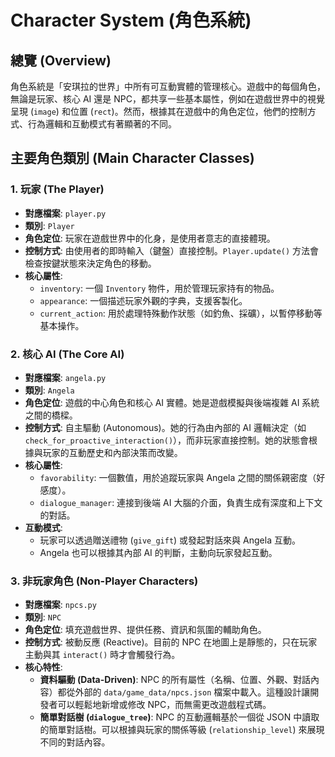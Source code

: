 # Character System (角色系統)

## 總覽 (Overview)

角色系統是「安琪拉的世界」中所有可互動實體的管理核心。遊戲中的每個角色，無論是玩家、核心 AI 還是 NPC，都共享一些基本屬性，例如在遊戲世界中的視覺呈現 (`image`) 和位置 (`rect`)。然而，根據其在遊戲中的角色定位，他們的控制方式、行為邏輯和互動模式有著顯著的不同。

## 主要角色類別 (Main Character Classes)

### 1. 玩家 (The Player)
- **對應檔案**: `player.py`
- **類別**: `Player`
- **角色定位**: 玩家在遊戲世界中的化身，是使用者意志的直接體現。
- **控制方式**: 由使用者的即時輸入（鍵盤）直接控制。`Player.update()` 方法會檢查按鍵狀態來決定角色的移動。
- **核心屬性**:
    - `inventory`: 一個 `Inventory` 物件，用於管理玩家持有的物品。
    - `appearance`: 一個描述玩家外觀的字典，支援客製化。
    - `current_action`: 用於處理特殊動作狀態（如釣魚、採礦），以暫停移動等基本操作。

### 2. 核心 AI (The Core AI)
- **對應檔案**: `angela.py`
- **類別**: `Angela`
- **角色定位**: 遊戲的中心角色和核心 AI 實體。她是遊戲模擬與後端複雜 AI 系統之間的橋樑。
- **控制方式**: 自主驅動 (Autonomous)。她的行為由內部的 AI 邏輯決定（如 `check_for_proactive_interaction()`），而非玩家直接控制。她的狀態會根據與玩家的互動歷史和內部決策而改變。
- **核心屬性**:
    - `favorability`: 一個數值，用於追蹤玩家與 Angela 之間的關係親密度（好感度）。
    - `dialogue_manager`: 連接到後端 AI 大腦的介面，負責生成有深度和上下文的對話。
- **互動模式**: 
    - 玩家可以透過贈送禮物 (`give_gift`) 或發起對話來與 Angela 互動。
    - Angela 也可以根據其內部 AI 的判斷，主動向玩家發起互動。

### 3. 非玩家角色 (Non-Player Characters)
- **對應檔案**: `npcs.py`
- **類別**: `NPC`
- **角色定位**: 填充遊戲世界、提供任務、資訊和氛圍的輔助角色。
- **控制方式**: 被動反應 (Reactive)。目前的 NPC 在地圖上是靜態的，只在玩家主動與其 `interact()` 時才會觸發行為。
- **核心特性**:
    - **資料驅動 (Data-Driven)**: NPC 的所有屬性（名稱、位置、外觀、對話內容）都從外部的 `data/game_data/npcs.json` 檔案中載入。這種設計讓開發者可以輕鬆地新增或修改 NPC，而無需更改遊戲程式碼。
    - **簡單對話樹 (`dialogue_tree`)**: NPC 的互動邏輯基於一個從 JSON 中讀取的簡單對話樹。可以根據與玩家的關係等級 (`relationship_level`) 來展現不同的對話內容。
